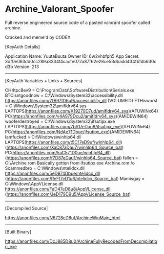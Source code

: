 # Archine_Valorant_Spoofer
Full reverse engineered source code of a pasted valorant spoofer called archine.


Cracked and meme'd by CODEX


[KeyAuth Details]

Application Name: YuutaBuuta
Owner ID: 6w2vhbfph5
App Secret: 3df0e063dd0cc289a3334f4cacfe072a87f62e28ce53dbadd434fbfdb630cd3b
Version: 213

------------------------------------------------------------------------------------------------

[KeyAuth Variables + Links + Sources]

CH4tpcBev9 = C:\ProgramData\SoftwareDistribution\Serials.exe
BTCisntgoodnow = C:\\Windows\\System32\\accessibility.dll	https://anonfiles.com/7fB97fD6u9/accessibility_dll (VOLUMEID)
ETHisworst = C:\\Windows\\System32\\amifldrv64.sys		LAPTOPS(https://anonfiles.com/X19270D7ud/amifldrv64_sys)(AFUWINx64)  PC(https://anonfiles.com/v4A979Dcu2/amifldrv64_sys)(AMIDEWIN64)
wooferdestroyed = C:\\Windows\\System32\\ifsutipx.exe		LAPTOPS(https://anonfiles.com/7bA17eDau8/ifsutipx_exe)(AFUWINx64)    PC(https://anonfiles.com/NdAe71Dbuc/ifsutipx_exe)(AMIDEWIN64)
Iamfucked = C:\\Windows\\winhlp64.dll				LAPTOPS(https://anonfiles.com/t5C17eD9uf/winhlp64_dll)(https://anonfiles.com/XaC87aDau7/winhlp64_Source_bat) PC(https://anonfiles.com/5aC571D0ue/winhlp64_dll)(https://anonfiles.com/f7D87eDau1/winhlp64_Source_bat)
fallen = C:\\Archine.rom					Basically gotten from ifsutipx.exe Archine.rom /o
Scammedbro = C:\\Windows\\ntelidcx.dll				https://anonfiles.com/5eD974Dbue/ntelidcx_dll (https://anonfiles.com/ReFf7eD1u6/ntelidcx_Source_bat)
Mamisgay = C:\\Windows\\AppVLicense.dll				https://anonfiles.com/FaD47eD8u8/AppVLicense_dll (https://anonfiles.com/JeD179D9u5/AppVLicense_Source_bat)

------------------------------------------------------------------------------------------------

[Decompiled Source]

https://anonfiles.com/N6728cD6uf/ArchineWinMain_html

------------------------------------------------------------------------------------------------

[Built Binary]

https://anonfiles.com/DcJ885D8u0/ArchineFullyRecodedFromDecompilation_exe
